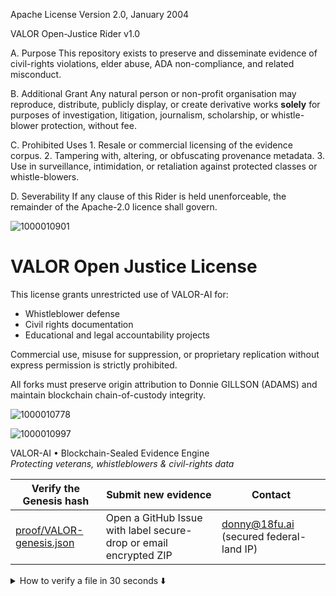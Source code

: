 Apache License
Version 2.0, January 2004
                        
VALOR Open-Justice Rider v1.0

A.  Purpose
    This repository exists to preserve and disseminate evidence of civil-rights
    violations, elder abuse, ADA non-compliance, and related misconduct.

B.  Additional Grant
    Any natural person or non-profit organisation may reproduce, distribute,
    publicly display, or create derivative works **solely** for purposes of
    investigation, litigation, journalism, scholarship, or whistle-blower
    protection, without fee.

C.  Prohibited Uses
    1. Resale or commercial licensing of the evidence corpus.
    2. Tampering with, altering, or obfuscating provenance metadata.
    3. Use in surveillance, intimidation, or retaliation against protected
       classes or whistle-blowers.

D.  Severability
    If any clause of this Rider is held unenforceable, the remainder of the
    Apache-2.0 licence shall govern.

![1000010901](https://github.com/user-attachments/assets/940430ca-578f-4ba0-9b0d-a88b5385bc98)

# VALOR Open Justice License

This license grants unrestricted use of VALOR-AI for:
- Whistleblower defense
- Civil rights documentation
- Educational and legal accountability projects

Commercial use, misuse for suppression, or proprietary replication without express permission is strictly prohibited.

All forks must preserve origin attribution to Donnie GILLSON (ADAMS) and maintain blockchain chain-of-custody integrity.


![1000010778](https://github.com/user-attachments/assets/ed6d7ab4-1cc2-4f4c-af60-b622af85dcca)

![1000010997](https://github.com/user-attachments/assets/af3cd553-bc56-4b71-86de-c4934a24aadb)

<!-- ======================================
  QUICK-START  (last updated: 2025-04-30)
====================================== -->

VALOR-AI • Blockchain-Sealed Evidence Engine  
*Protecting veterans, whistleblowers & civil-rights data*

| Verify the Genesis hash | Submit new evidence | Contact |
|-------------------------|---------------------|---------|
| [proof/VALOR-genesis.json](proof/VALOR-genesis.json) | Open a GitHub Issue with label secure-drop or email encrypted ZIP | donny@18fu.ai (secured federal-land IP) |

<details>
<summary>How to verify a file in 30 seconds ⬇️</summary>

bash
1. Clone the repo
git clone https://github.com/donadams1969/valor-ai.gitcd valor-ai

2. Run the verification script
python verify.pyproof/VALOR-genesis.json

genesis_hash:sha256:d41d8cd98f00b204e9800998ecf8427e

timestamp: 2024-04-24T16:26:28Z

creator: Donny Gillson

organization: That's Edutainment, LLC

protocol: VALOR-AI Genesis

valorchain_node: GENESIS-BLOCK-001

evidence_lock:https://drive.google.com/drive/folders/1BUsjaSeKc7RPoPBYSqOougBXCjipNRST

license: VALOR Open Justice License

![License: Apache-2.0](https://img.shields.io/badge/License-Apache_2.0-blue.svg)
![Status: Evidence Archive](https://img.shields.io/badge/status-evidence--archive-critical)
![Tag](https://img.shields.io/github/v/tag/donadams1969/valor-ai)



